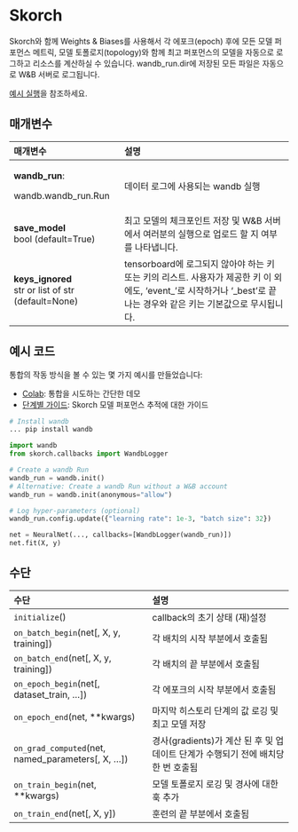 # Skorch

Skorch와 함께 Weights & Biases를 사용해서 각 에포크\(epoch\) 후에 모든 모델 퍼포먼스 메트릭, 모델 토폴로지\(topology\)와 함께 최고 퍼포먼스의 모델을 자동으로 로그하고 리소스를 계산하실 수 있습니다. wandb\_run.dir에 저장된 모든 파일은 자동으로 W&B 서버로 로그됩니다.

 [예시 실행](https://app.wandb.ai/borisd13/skorch/runs/s20or4ct?workspace=user-borisd13)을 참조하세요.

## **매개변수**

<table>
  <thead>
    <tr>
      <th style="text-align:left"><b>&#xB9E4;&#xAC1C;&#xBCC0;&#xC218;</b>
      </th>
      <th style="text-align:left">&#xC124;&#xBA85;</th>
    </tr>
  </thead>
  <tbody>
    <tr>
      <td style="text-align:left">
        <p><b>wandb_run</b>:</p>
        <p>wandb.wandb_run.Run</p>
      </td>
      <td style="text-align:left">&#xB370;&#xC774;&#xD130; &#xB85C;&#xADF8;&#xC5D0; &#xC0AC;&#xC6A9;&#xB418;&#xB294;
        wandb &#xC2E4;&#xD589;</td>
    </tr>
    <tr>
      <td style="text-align:left"><b>save_model<br /></b>bool (default=True)</td>
      <td style="text-align:left">&#xCD5C;&#xACE0; &#xBAA8;&#xB378;&#xC758; &#xCCB4;&#xD06C;&#xD3EC;&#xC778;&#xD2B8;
        &#xC800;&#xC7A5; &#xBC0F; W&amp;B &#xC11C;&#xBC84;&#xC5D0;&#xC11C; &#xC5EC;&#xB7EC;&#xBD84;&#xC758;
        &#xC2E4;&#xD589;&#xC73C;&#xB85C; &#xC5C5;&#xB85C;&#xB4DC; &#xD560; &#xC9C0;
        &#xC5EC;&#xBD80;&#xB97C; &#xB098;&#xD0C0;&#xB0C5;&#xB2C8;&#xB2E4;.</td>
    </tr>
    <tr>
      <td style="text-align:left"><b>keys_ignored<br /></b>str or list of str (default=None)</td>
      <td style="text-align:left">tensorboard&#xC5D0; &#xB85C;&#xADF8;&#xB418;&#xC9C0; &#xC54A;&#xC544;&#xC57C;
        &#xD558;&#xB294; &#xD0A4; &#xB610;&#xB294; &#xD0A4;&#xC758; &#xB9AC;&#xC2A4;&#xD2B8;.
        &#xC0AC;&#xC6A9;&#xC790;&#xAC00; &#xC81C;&#xACF5;&#xD55C; &#xD0A4; &#xC774;
        &#xC678;&#xC5D0;&#xB3C4;, &#x2018;event_&#x2019;&#xB85C; &#xC2DC;&#xC791;&#xD558;&#xAC70;&#xB098;
        &#x2018;_best&#x2019;&#xB85C; &#xB05D;&#xB098;&#xB294; &#xACBD;&#xC6B0;&#xC640;
        &#xAC19;&#xC740; &#xD0A4;&#xB294; &#xAE30;&#xBCF8;&#xAC12;&#xC73C;&#xB85C;
        &#xBB34;&#xC2DC;&#xB429;&#xB2C8;&#xB2E4;.</td>
    </tr>
  </tbody>
</table>

##  **예시 코드**

 통합의 작동 방식을 볼 수 있는 몇 가지 예시를 만들었습니다:

* [Colab](https://colab.research.google.com/drive/1Bo8SqN1wNPMKv5Bn9NjwGecBxzFlaNZn?usp=sharing): 통합을 시도하는 간단한 데모
* [단계별 가이드](https://app.wandb.ai/cayush/uncategorized/reports/Automate-Kaggle-model-training-with-Skorch-and-W%26B--Vmlldzo4NTQ1NQ): Skorch 모델 퍼포먼스 추적에 대한 가이드

```python
# Install wandb
... pip install wandb

import wandb
from skorch.callbacks import WandbLogger

# Create a wandb Run
wandb_run = wandb.init()
# Alternative: Create a wandb Run without a W&B account
wandb_run = wandb.init(anonymous="allow")

# Log hyper-parameters (optional)
wandb_run.config.update({"learning rate": 1e-3, "batch size": 32})

net = NeuralNet(..., callbacks=[WandbLogger(wandb_run)])
net.fit(X, y)
```

##  **수단**

| **수단** | 설명 |
| :--- | :--- |
| `initialize`\(\) | callback의 초기 상태 \(재\)설정 |
| `on_batch_begin`\(net\[, X, y, training\]\) | 각 배치의 시작 부분에서 호출됨 |
| `on_batch_end`\(net\[, X, y, training\]\) | 각 배치의 끝 부분에서 호출됨 |
| `on_epoch_begin`\(net\[, dataset\_train, …\]\) | 각 에포크의 시작 부분에서 호출됨 |
| `on_epoch_end`\(net, \*\*kwargs\) | 마지막 히스토리 단계의 값 로깅 및 최고 모델 저장 |
| `on_grad_computed`\(net, named\_parameters\[, X, …\]\) | 경사\(gradients\)가 계산 된 후 및 업데이트 단계가 수행되기 전에 배치당 한 번 호출됨 |
| `on_train_begin`\(net, \*\*kwargs\) | 모델 토폴로지 로깅 및 경사에 대한 훅 추가 |
| `on_train_end`\(net\[, X, y\]\) | 훈련의 끝 부분에서 호출됨 |

